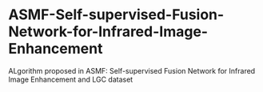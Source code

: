 # ASMF-Self-supervised-Fusion-Network-for-Infrared-Image-Enhancement
ALgorithm proposed in ASMF: Self-supervised Fusion Network for Infrared Image Enhancement and LGC dataset
